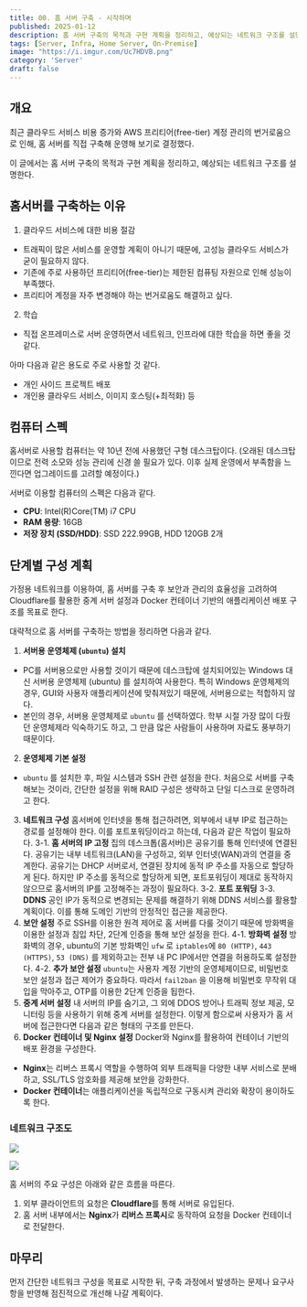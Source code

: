 ```yaml
---
title: 00. 홈 서버 구축 - 시작하며
published: 2025-01-12
description: 홈 서버 구축의 목적과 구현 계획을 정리하고, 예상되는 네트워크 구조를 설명한다.
tags: [Server, Infra, Home Server, On-Premise]
image: "https://i.imgur.com/Uc7HDVB.png"
category: 'Server'
draft: false
---
```


## 개요

최근 클라우드 서비스 비용 증가와 AWS 프리티어(free-tier) 계정 관리의 번거로움으로 인해, 홈 서버를 직접 구축해 운영해 보기로 결정했다.

이 글에서는 홈 서버 구축의 목적과 구현 계획을 정리하고, 예상되는 네트워크 구조를 설명한다.

## 홈서버를 구축하는 이유

1. 클라우드 서비스에 대한 비용 절감

- 트래픽이 많은 서비스를 운영할 계획이 아니기 때문에, 고성능 클라우드 서비스가 굳이 필요하지 않다.
- 기존에 주로 사용하던 프리티어(free-tier)는 제한된 컴퓨팅 자원으로 인해 성능이 부족했다.
- 프리티어 계정을 자주 변경해야 하는 번거로움도 해결하고 싶다.

2. 학습

- 직접 온프레미스로 서버 운영하면서 네트워크, 인프라에 대한 학습을 하면 좋을 것 같다.

아마 다음과 같은 용도로 주로 사용할 것 같다.

- 개인 사이드 프로젝트 배포
- 개인용 클라우드 서비스, 이미지 호스팅(+최적화) 등

## 컴퓨터 스펙

홈서버로 사용할 컴퓨터는 약 10년 전에 사용했던 구형 데스크탑이다.
 (오래된 데스크탑이므로 전력 소모와 성능 관리에 신경 쓸 필요가 있다. 이후 실제 운영에서 부족함을 느낀다면 업그레이드를 고려할 예정이다.)

 서버로 이용할 컴퓨터의 스펙은 다음과 같다.

- **CPU**: Intel(R)Core(TM) i7 CPU
- **RAM 용량**: 16GB
- **저장 장치 (SSD/HDD)**: SSD 222.99GB, HDD 120GB 2개

## 단계별 구성 계획

 가정용 네트워크를 이용하여, 홈 서버를 구축 후 보안과 관리의 효율성을 고려하여 Cloudflare를 활용한 중계 서버 설정과 Docker 컨테이너 기반의 애플리케이션 배포 구조를 목표로 한다.

대략적으로 홈 서버를 구축하는 방법을 정리하면 다음과 같다.

1. **서버용 운영체제 (`ubuntu`) 설치**

- PC를 서버용으로만 사용할 것이기 때문에 데스크탑에 설치되어있는 Windows 대신 서버용 운영체제 (ubuntu) 를 설치하여 사용한다.
  특히 Windows 운영체제의 경우, GUI와 사용자 애플리케이션에 맞춰져있기 때문에, 서버용으로는 적합하지 않다.
- 본인의 경우, 서버용 운영체제로 `ubuntu` 를 선택하였다. 학부 시절 가장 많이 다뤘던 운영체제라 익숙하기도 하고, 그 만큼 많은 사람들이 사용하며 자료도 풍부하기 때문이다.

2. **운영체제 기본 설정**

- `ubuntu` 를 설치한 후, 파일 시스템과 SSH 관련 설정을 한다. 처음으로 서버를 구축해보는 것이라, 간단한 설정을 위해 RAID 구성은 생략하고 단일 디스크로 운영하려고 한다.

3. **네트워크 구성**
   홈서버에 인터넷을 통해 접근하려면, 외부에서 내부 IP로 접근하는 경로를 설정해야 한다. 이를 포트포워딩이라고 하는데, 다음과 같은 작업이 필요하다.
 3-1. **홈 서버의 IP 고정**
 집의 데스크톱(홈서버)은 공유기를 통해 인터넷에 연결된다. 공유기는 내부 네트워크(LAN)을 구성하고, 외부 인터넷(WAN)과의 연결을 중계한다.
 공유기는 DHCP 서버로서, 연결된 장치에 동적 IP 주소를 자동으로 할당하게 된다.
 하지만 IP 주소를 동적으로 할당하게 되면, 포트포워딩이 제대로 동작하지 않으므로 홈서버의 IP를 고정해주는 과정이 필요하다.
 3-2. **포트 포워딩**
 3-3. **DDNS**
   공인 IP가 동적으로 변경되는 문제를 해결하기 위해 DDNS 서비스를 활용할 계획이다. 이를 통해 도메인 기반의 안정적인 접근을 제공한다.
4. **보안 설정**
  주로 SSH를 이용한 원격 제어로 홈 서버를 다룰 것이기 때문에 방화벽을 이용한 설정과 침입 차단, 2단계 인증을 통해 보안 설정을 한다.
  4-1. **방화벽 설정**
   방화벽의 경우, ubuntu의 기본 방화벽인 `ufw` 로 `iptables`에 `80 (HTTP)`, `443 (HTTPS)`, `53 (DNS)` 를 제외하고는 전부 내 PC IP에서만 연결을 허용하도록 설정한다.
 4-2. **추가 보안 설정**
   `ubuntu`는 사용자 계정 기반의 운영체제이므로, 비밀번호 보안 설정과 접근 제어가 중요하다. 따라서 `fail2ban` 을 이용해 비밀번호 무작위 대입을 막아주고, OTP를 이용한 2단계 인증을 됩한다.
5. **중계 서버 설정**
   내 서버의 IP를 숨기고, 그 외에 DDOS 방어나 트래픽 정보 제공, 모니터링 등을 사용하기 위해 중계 서버를 설정한다. 이렇게 함으로써 사용자가 홈 서버에 접근한다면 다음과 같은 형태의 구조를 만든다.
6. **Docker 컨테이너 및 Nginx 설정**
 Docker와 Nginx를 활용하여 컨테이너 기반의 배포 환경을 구성한다.

- **Nginx**는 리버스 프록시 역할을 수행하여 외부 트래픽을 다양한 내부 서비스로 분배하고, SSL/TLS 암호화를 제공해 보안을 강화한다.
- **Docker 컨테이너**는 애플리케이션을 독립적으로 구동시켜 관리와 확장이 용이하도록 한다.

### 네트워크 구조도

![](https://i.imgur.com/Uc7HDVB.png)

![](https://i.imgur.com/8hi7mLG.png)

홈 서버의 주요 구성은 아래와 같은 흐름을 따른다.

1. 외부 클라이언트의 요청은 **Cloudflare**를 통해 서버로 유입된다.
2. 홈 서버 내부에서는 **Nginx**가 **리버스 프록시**로 동작하여 요청을 Docker 컨테이너로 전달한다.

## 마무리

먼저 간단한 네트워크 구성을 목표로 시작한 뒤, 구축 과정에서 발생하는 문제나 요구사항을 반영해 점진적으로 개선해 나갈 계획이다.
